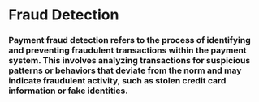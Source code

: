 # Fraud Detection
### Payment fraud detection refers to the process of identifying and preventing fraudulent transactions within the payment system. This involves analyzing transactions for suspicious patterns or behaviors that deviate from the norm and may indicate fraudulent activity, such as stolen credit card information or fake identities.
